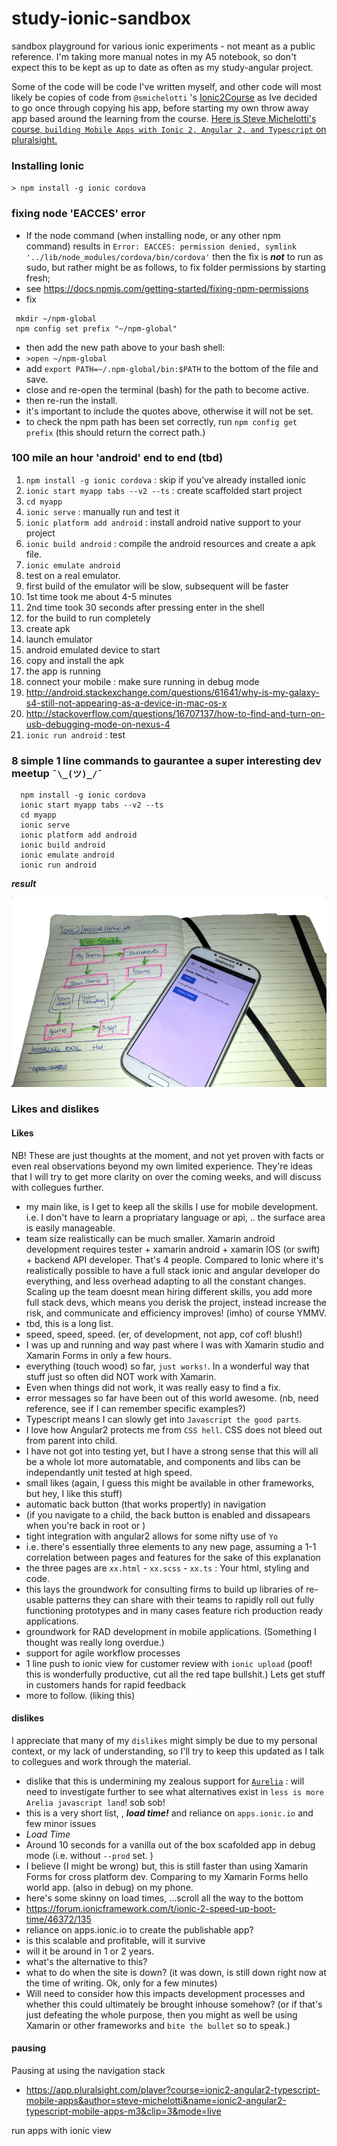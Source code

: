 # study-ionic-sandbox

sandbox playground for various ionic experiments - not meant as a public reference. I'm taking more manual notes in my A5 notebook, so don't expect this to be kept as up to date as often as my study-angular project.

Some of the code will be code I've written myself, and other code will most likely be copies of code from `@smichelotti` 's [Ionic2Course](https://github.com/smichelotti/Ionic2Course) as Ive decided to go once through copying his app, before starting my own throw away app based around the learning from the course. [Here is Steve Michelotti's course, `building Mobile Apps with Ionic 2, Angular 2, and Typescript` on pluralsight.](https://github.com/smichelotti/Ionic2Course)

### Installing Ionic

`> npm install -g ionic cordova` 

### fixing node 'EACCES' error

- If the node command (when installing node, or any other npm command) results in `Error: EACCES: permission denied, symlink '../lib/node_modules/cordova/bin/cordova'` then the fix is ***not*** to run as sudo, but rather might be as follows, to fix folder permissions by starting fresh; 
- see https://docs.npmjs.com/getting-started/fixing-npm-permissions
- fix

```
 mkdir ~/npm-global
 npm config set prefix "~/npm-global"
```

  - then add the new path above to your bash shell:
   - `>open ~/npm-global`
   - add `export PATH=~/.npm-global/bin:$PATH` to the bottom of the file and save.
   - close and re-open the terminal (bash) for the path to become active.
  - then re-run the install.
  - it's important to include the quotes above, otherwise it will not be set.
  - to check the npm path has been set correctly, run `npm config get prefix` (this should return the correct path.)

### 100 mile an hour 'android' end to end (tbd)

1. `npm install -g ionic cordova` : skip if you've already installed ionic
1. `ionic start myapp tabs --v2 --ts` : create scaffolded start project
1. `cd myapp`
1. `ionic serve` : manually run and test it
1. `ionic platform add android` : install android native support to your project
1. `ionic build android` : compile the android resources and create a apk file.
1. `ionic emulate android` 
 1. test on a real emulator. 
 1. first build of the emulator will be slow, subsequent will be faster
  1. 1st time took me about 4-5 minutes
  1. 2nd time took 30 seconds after pressing enter in the shell
   1. for the build to run completely
   1. create apk
   1. launch emulator
   1. android emulated device to start
   1. copy and install the apk
   1. the app is running
1. connect your mobile : make sure running in debug mode 
 1. http://android.stackexchange.com/questions/61641/why-is-my-galaxy-s4-still-not-appearing-as-a-device-in-mac-os-x
 1. http://stackoverflow.com/questions/16707137/how-to-find-and-turn-on-usb-debugging-mode-on-nexus-4
1. `ionic run android` : test 

### 8 simple 1 line commands to gaurantee a super interesting dev meetup ` ¯\_(ツ)_/¯ `

```
  npm install -g ionic cordova 
  ionic start myapp tabs --v2 --ts
  cd myapp
  ionic serve
  ionic platform add android
  ionic build android
  ionic emulate android
  ionic run android
```
***result***

![very impressed with the quickstsart, genuinely get up and running](docs/2017-01-ionic-quickstart.png)

### Likes and dislikes

#### Likes

NB! These are just thoughts at the moment, and not yet proven with facts or even real observations beyond my own limited experience. They're ideas that I will try to get more clarity on over the coming weeks, and will discuss with collegues further.

- my main like, is I get to keep all the skills I use for mobile development. i.e. I don't have to learn a propriatary language or api, .. the surface area is easily manageable.
- team size realistically can be much smaller. Xamarin android development requires tester + xamarin android + xamarin IOS (or swift) + backend API developer. That's 4 people. Compared to Ionic where it's realistically possible to have a full stack ionic and angular developer do everything, and less overhead adapting to all the constant changes. Scaling up the team doesnt mean hiring different skills, you add more full stack devs, which means you derisk the project, instead increase the risk, and communicate and efficiency improves! (imho) of course YMMV. 
- tbd, this is a long list.
- speed, speed, speed. (er, of development, not app, cof cof! blush!)
- I was up and running and way past where I was with Xamarin studio and Xamarin Forms in only a few hours.
- everything (touch wood) so far, `just works!`. In a wonderful way that stuff just so often did NOT work with Xamarin.
- Even when things did not work, it was really easy to find a fix.
- error messages so far have been out of this world awesome. (nb, need reference, see if I can remember specific examples?)
- Typescript means I can slowly get into `Javascript the good parts`.
- I love how Angular2 protects me from `CSS hell`. CSS does not bleed out from parent into child.
- I have not got into testing yet, but I have a strong sense that this will all be a whole lot more automatable, and components and libs can be independantly unit tested at high speed.
- small likes (again, I guess this might be available in other frameworks, but hey, I like this stuff)
 - automatic back button (that works propertly) in navigation
  - (if you navigate to a child, the back button is enabled and dissapears when you're back in root or )
- tight integration with angular2 allows for some nifty use of `Yo` 
 - i.e. there's essentially three elements to any new page, assuming a 1-1 correlation between pages and features for the sake of this explanation
 - the three pages are `xx.html` - `xx.scss` - `xx.ts` : Your html, styling and code.
 - this lays the groundwork for consulting firms to build up libraries of re-usable patterns they can share with their teams to rapidly roll out fully functioning prototypes and in many cases feature rich production ready applications.
 - groundwork for RAD development in mobile applications. (Something I thought was really long overdue.)
- support for agile workflow processes 
 - 1 line push to ionic view for customer review with `ionic upload` (poof! this is wonderfully productive, cut all the red tape bullshit.) Lets get stuff in customers hands for rapid feedback
 - more to follow. (liking this)

#### dislikes

I appreciate that many of my `dislikes` might simply be due to my personal context, or my lack of understanding, so I'll try to keep this updated as I talk to collegues and work through the material.

- dislike that this is undermining my zealous support for [`Aurelia`](http://aurelia.io/) : will need to investigate further to see what alternatives exist in `less is more Arelia javascript land`! sob sob!
- this is a very short list, , ***load time!***  and reliance on `apps.ionic.io` and few minor issues
 - *Load Time*
  - Around 10 seconds for a vanilla out of the box scafolded app in debug mode (i.e. without `--prod` set. )
  - I believe (I might be wrong) but, this is still faster than using Xamarin Forms for cross platform dev. Comparing to my Xamarin Forms hello world app. (also in debug) on my phone.
  - here's some skinny on load times, ...scroll all the way to the bottom 
  - https://forum.ionicframework.com/t/ionic-2-speed-up-boot-time/46372/135
 - reliance on apps.ionic.io to create the publishable app?
  - is this scalable and profitable, will it survive
  - will it be around in 1 or 2 years.
  - what's the alternative to this? 
  - what to do when the site is down? (it was down, is still down right now at the time of writing. Ok, only for a few minutes)
   - Will need to consider how this impacts development processes and whether this could ultimately be brought inhouse somehow? (or if that's just defeating the whole purpose, then you might as well be using Xamarin or other frameworks and `bite the bullet` so to speak.)
  

#### pausing

Pausing at using the navigation stack

* https://app.pluralsight.com/player?course=ionic2-angular2-typescript-mobile-apps&author=steve-michelotti&name=ionic2-angular2-typescript-mobile-apps-m3&clip=3&mode=live
 
 run apps with ionic view
 
